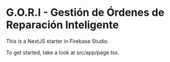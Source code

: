 # G.O.R.I - Gestión de Órdenes de Reparación Inteligente

This is a NextJS starter in Firebase Studio.

To get started, take a look at src/app/page.tsx.
